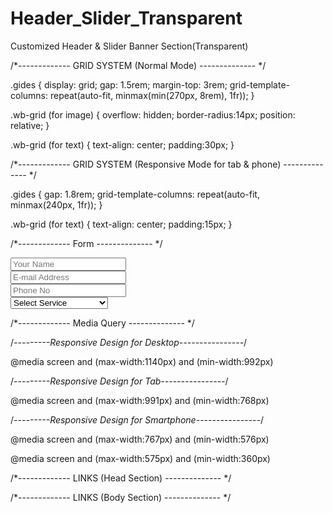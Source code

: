 # Header_Slider_Transparent
Customized Header &amp; Slider Banner Section(Transparent)


/*------------- GRID SYSTEM (Normal Mode) -------------- */

.gides
{
    display: grid;
    gap: 1.5rem;
    margin-top: 3rem;
    grid-template-columns: repeat(auto-fit, minmax(min(270px, 8rem), 1fr));
}

.wb-grid (for image)
{
    overflow: hidden;
    border-radius:14px;
    position: relative;
}

.wb-grid (for text)
{
    text-align: center;
    padding:30px;
}


/*------------- GRID SYSTEM (Responsive Mode for tab & phone) -------------- */

.gides
{
    gap: 1.8rem;
    grid-template-columns: repeat(auto-fit, minmax(240px, 1fr));
}

.wb-grid (for text)
{
    text-align: center;
    padding:15px;
}


/*------------- Form -------------- */

<div class="mb-3">
  <input class="form-control al-form-font" type="text" name="name" placeholder="Your Name" required>
</div>
<div class="mb-3">
  <input class="form-control al-form-font" type="email" name="email" placeholder="E-mail Address" required>
</div>
<div class="mb-3">
  <input class="form-control al-form-font" type="email" name="phonenumber" placeholder="Phone No" required>
</div>
<div class="mb-3">
  <select class="form-select al-form-font mt-3" required>
    <option selected value="">Select Service</option>
    <option value="">Junior Web Developer</option>
    <option value="">Senior Web Developer</option>
    <option value="">Project Manager</option>
  </select>
</div>


/*------------- Media Query -------------- */

/*---------Responsive Design for Desktop----------------*/

@media screen and (max-width:1140px) and (min-width:992px)


/*---------Responsive Design for Tab----------------*/

@media screen and (max-width:991px) and (min-width:768px)


/*---------Responsive Design for Smartphone----------------*/

@media screen and (max-width:767px) and (min-width:576px)


@media screen and (max-width:575px) and (min-width:360px)



/*------------- LINKS (Head Section) -------------- */

<!-- Bootstrap CSS File Link -->
<link href="https://cdn.jsdelivr.net/npm/bootstrap@5.0.2/dist/css/bootstrap.min.css" rel="stylesheet">

<!-- Font Awesome File Css Link -->
<link rel="stylesheet" href="https://cdnjs.cloudflare.com/ajax/libs/font-awesome/6.7.2/css/all.min.css" />

<!-- Font Awesome File js link -->
<script src="https://cdnjs.cloudflare.com/ajax/libs/font-awesome/6.7.2/js/all.min.js" ></script>

<!-- AOS animation -->
<link rel="stylesheet" href="https://cdnjs.cloudflare.com/ajax/libs/aos/2.3.4/aos.css" integrity="sha512-1cK78a1o+ht2JcaW6g8OXYwqpev9+6GqOkz9xmBN9iUUhIndKtxwILGWYOSibOKjLsEdjyjZvYDq/cZwNeak0w==" crossorigin="anonymous" referrerpolicy="no-referrer" />


/*------------- LINKS (Body Section) -------------- */

<!-- JQuery Link -->
<script src="https://ajax.googleapis.com/ajax/libs/jquery/1.12.4/jquery.min.js"></script>

<!-- Bootstrap JS File Link -->
<script src="https://cdn.jsdelivr.net/npm/bootstrap@5.0.2/dist/js/bootstrap.bundle.min.js" integrity="sha384-MrcW6ZMFYlzcLA8Nl+NtUVF0sA7MsXsP1UyJoMp4YLEuNSfAP+JcXn/tWtIaxVXM" crossorigin="anonymous"></script>

<!-- AOS animation -->
<script src="https://cdnjs.cloudflare.com/ajax/libs/aos/2.3.4/aos.js" integrity="sha512-A7AYk1fGKX6S2SsHywmPkrnzTZHrgiVT7GcQkLGDe2ev0aWb8zejytzS8wjo7PGEXKqJOrjQ4oORtnimIRZBtw==" crossorigin="anonymous" referrerpolicy="no-referrer"></script>
<script>
  AOS.init();
</script>


